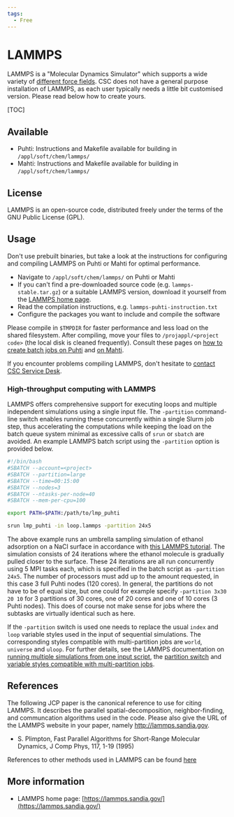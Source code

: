 ```yaml
---
tags:
  - Free
---
```


# LAMMPS

LAMMPS is a "Molecular Dynamics Simulator" which supports a wide variety of [different force
fields](https://lammps.sandia.gov/doc/Intro_features.html#interatomic-potentials-force-fields).
CSC does not have a general purpose installation of LAMMPS, as each user typically needs a
little bit customised version. Please read below how to create yours.

[TOC]

## Available

- Puhti: Instructions and Makefile available for building in `/appl/soft/chem/lammps/`
- Mahti: Instructions and Makefile available for building in `/appl/soft/chem/lammps/`

## License

LAMMPS is an open-source code, distributed freely under the terms of the GNU Public License (GPL).

## Usage

Don't use prebuilt binaries, but take a look at the instructions for configuring and compiling
LAMMPS on Puhti or Mahti for optimal performance.

- Navigate to `/appl/soft/chem/lammps/` on Puhti or Mahti
- If you can't find a pre-downloaded source code (e.g. `lammps-stable.tar.gz`) or a suitable LAMMPS
  version, download it yourself from the [LAMMPS home page](https://lammps.sandia.gov/download.html).
- Read the compilation instructions, e.g. `lammps-puhti-instruction.txt`
- Configure the packages you want to include and compile the software

Please compile in `$TMPDIR` for faster performance and less load on the shared filesystem. After
compiling, move your files to `/projappl/<project code>` (the local disk is cleaned frequently).
Consult these pages on
[how to create batch jobs on Puhti](../computing/running/creating-job-scripts-puhti.md)
and [on Mahti](../computing/running/creating-job-scripts-mahti.md).

If you encounter problems compiling LAMMPS, don't hesitate to [contact CSC Service
Desk](../../support/contact/).

### High-throughput computing with LAMMPS

LAMMPS offers comprehensive support for executing loops and multiple independent simulations using a
single input file. The `-partition` command-line switch enables running these concurrently within a
single Slurm job step, thus accelerating the computations while keeping the load on the batch queue
system minimal as excessive calls of `srun` or `sbatch` are avoided. An example LAMMPS batch script
using the `-partition` option is provided below.

```bash
#!/bin/bash
#SBATCH --account=<project>
#SBATCH --partition=large
#SBATCH --time=00:15:00
#SBATCH --nodes=3
#SBATCH --ntasks-per-node=40
#SBATCH --mem-per-cpu=100

export PATH=$PATH:/path/to/lmp_puhti

srun lmp_puhti -in loop.lammps -partition 24x5
```

The above example runs an umbrella sampling simulation of ethanol adsorption on a NaCl surface in
accordance with [this LAMMPS tutorial](https://lammpstutorials.github.io/tutorials/tutorial06.html).
The simulation consists of 24 iterations where the ethanol molecule is gradually pulled closer to
the surface. These 24 iterations are all run concurrently using 5 MPI tasks each, which is specified
in the batch script as `-partition 24x5`. The number of processors must add up to the amount
requested, in this case 3 full Puhti nodes (120 cores). In general, the partitions do not have
to be of equal size, but one could for example specify `-partition 3x30 20 10` for 3 partitions of
30 cores, one of 20 cores and one of 10 cores (3 Puhti nodes). This does of course not make
sense for jobs where the subtasks are virtually identical such as here.

If the `-partition` switch is used one needs to replace the usual `index` and `loop` variable styles
used in the input of sequential simulations. The corresponding styles compatible with multi-partition
jobs are `world`, `universe` and `uloop`. For further details, see the LAMMPS documentation on
[running multiple simulations from one input script](https://docs.lammps.org/Howto_multiple.html),
the [partition switch](https://docs.lammps.org/Run_options.html#partition) and [variable styles
compatible with multi-partition jobs](https://docs.lammps.org/variable.html).

## References

The following JCP paper is the canonical reference to use for citing LAMMPS.
It describes the parallel spatial-decomposition, neighbor-finding, and communcation 
algorithms used in the code. Please also give the URL of the LAMMPS website in your paper, namely
http://lammps.sandia.gov.

- S. Plimpton, Fast Parallel Algorithms for Short-Range Molecular Dynamics, J Comp Phys, 117, 1-19
  (1995)

References to other methods used in LAMMPS can be found [here](https://lammps.sandia.gov/cite.html)

## More information

- LAMMPS home page: [https://lammps.sandia.gov/](https://lammps.sandia.gov/)
